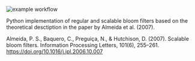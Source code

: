 ![example workflow](https://github.com/pawel-t-wolny/sbloom/actions/workflows/pylint_and_black.yml/badge.svg)

Python implementation of regular and scalable bloom filters based on the theoretical desctiption in the paper by Almeida et al. (2007).

Almeida, P. S., Baquero, C., Preguiça, N., & Hutchison, D. (2007). Scalable bloom filters. Information Processing Letters, 101(6), 255–261. https://doi.org/10.1016/j.ipl.2006.10.007
